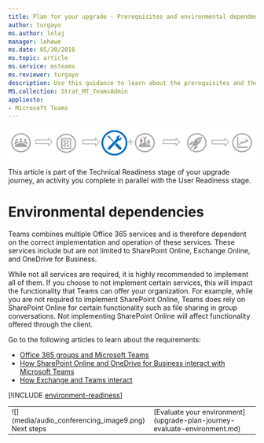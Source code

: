 ```yaml
---
title: Plan for your upgrade - Prerequisites and environmental dependencies
author: turgayo
ms.author: lolaj
manager: lehewe
ms.date: 05/30/2018
ms.topic: article
ms.service: msteams
ms.reviewer: turgayo
description: Use this guidance to learn about the prerequisites and the environmental dependencies to deploy Teams in your organization
MS.collection: Strat_MT_TeamsAdmin
appliesto:
- Microsoft Teams
---
```


![Technical Readiness](media/upgrade-banner-tech-readiness.png "Technical Readiness")

This article is part of the Technical Readiness stage of your upgrade journey, an activity you complete in parallel with the User Readiness stage. 

# Environmental dependencies

Teams combines multiple Office 365 services and is therefore dependent on the correct implementation and operation of these services. These services include but are not limited to SharePoint Online, Exchange Online, and OneDrive for Business.

While not all services are required, it is highly recommended to implement all of them. If you choose to not implement certain services, this will impact the functionality that Teams can offer your organization. For example, while you are not required to implement SharePoint Online, Teams does rely on SharePoint Online for certain functionality such as file sharing in group conversations. Not implementing SharePoint Online will affect functionality offered through the client.

Go to the following articles to learn about the requirements:
- [Office 365 groups and Microsoft Teams ](Office-365-groups.md)
- [How SharePoint Online and OneDrive for Business interact with Microsoft Teams](SharePoint-OneDrive-interact.md) 
- [How Exchange and Teams interact ](Exchange-Teams-interact.md)


[!INCLUDE [environment-readiness](environment-readiness.md)]



<table>
<tr><td>![](media/audio_conferencing_image9.png)<br/>Next steps</td><td>[Evaluate your environment](upgrade-plan-journey-evaluate-environment.md)</td></tr>
</table>